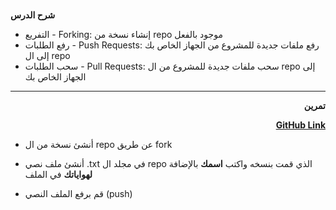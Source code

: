 # <p dir="rtl">
<strong>شرح الدرس</strong></p>




* التفريع - Forking: إنشاء نسخة من repo موجود بالفعل
* رفع الطلبات - Push Requests: رفع ملفات جديدة للمشروع من الجهاز الخاص بك إلى ال repo
* سحب الطلبات - Pull Requests: سحب ملفات جديدة للمشروع من ال repo إلى الجهاز الخاص بك


---

<p dir="rtl">
<strong>تمرين</strong></p>


<p style="text-align: right">
<strong><a href="https://github.com/kuwaitcodes/gamedev-c1-cw1">GitHub Link</a></strong></p>





- أنشئ نسخة من ال repo عن طريق fork


- أنشئ ملف نصي .txt في مجلد ال repo الذي قمت بنسخه واكتب **اسمك** بالإضافة **لهواياتك** في الملف


 - قم برفع الملف النصي (push)
